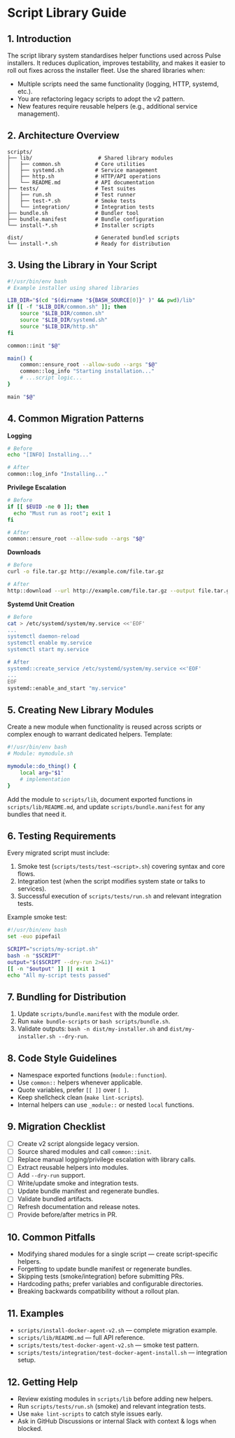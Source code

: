 # Script Library Guide

## 1. Introduction

The script library system standardises helper functions used across Pulse
installers. It reduces duplication, improves testability, and makes it easier to
roll out fixes across the installer fleet. Use the shared libraries when:

- Multiple scripts need the same functionality (logging, HTTP, systemd, etc.).
- You are refactoring legacy scripts to adopt the v2 pattern.
- New features require reusable helpers (e.g., additional service management).

## 2. Architecture Overview

```
scripts/
├── lib/                     # Shared library modules
│   ├── common.sh           # Core utilities
│   ├── systemd.sh          # Service management
│   ├── http.sh             # HTTP/API operations
│   └── README.md           # API documentation
├── tests/                  # Test suites
│   ├── run.sh              # Test runner
│   ├── test-*.sh           # Smoke tests
│   └── integration/        # Integration tests
├── bundle.sh               # Bundler tool
├── bundle.manifest         # Bundle configuration
└── install-*.sh            # Installer scripts

dist/                       # Generated bundled scripts
└── install-*.sh            # Ready for distribution
```

## 3. Using the Library in Your Script

```bash
#!/usr/bin/env bash
# Example installer using shared libraries

LIB_DIR="$(cd "$(dirname "${BASH_SOURCE[0]}" )" && pwd)/lib"
if [[ -f "$LIB_DIR/common.sh" ]]; then
    source "$LIB_DIR/common.sh"
    source "$LIB_DIR/systemd.sh"
    source "$LIB_DIR/http.sh"
fi

common::init "$@"

main() {
    common::ensure_root --allow-sudo --args "$@"
    common::log_info "Starting installation..."
    # ...script logic...
}

main "$@"
```

## 4. Common Migration Patterns

**Logging**
```bash
# Before
echo "[INFO] Installing..."

# After
common::log_info "Installing..."
```

**Privilege Escalation**
```bash
# Before
if [[ $EUID -ne 0 ]]; then
  echo "Must run as root"; exit 1
fi

# After
common::ensure_root --allow-sudo --args "$@"
```

**Downloads**
```bash
# Before
curl -o file.tar.gz http://example.com/file.tar.gz

# After
http::download --url http://example.com/file.tar.gz --output file.tar.gz
```

**Systemd Unit Creation**
```bash
# Before
cat > /etc/systemd/system/my.service <<'EOF'
...
systemctl daemon-reload
systemctl enable my.service
systemctl start my.service

# After
systemd::create_service /etc/systemd/system/my.service <<'EOF'
...
EOF
systemd::enable_and_start "my.service"
```

## 5. Creating New Library Modules

Create a new module when functionality is reused across scripts or complex
enough to warrant dedicated helpers. Template:

```bash
#!/usr/bin/env bash
# Module: mymodule.sh

mymodule::do_thing() {
    local arg="$1"
    # implementation
}
```

Add the module to `scripts/lib`, document exported functions in
`scripts/lib/README.md`, and update `scripts/bundle.manifest` for any bundles
that need it.

## 6. Testing Requirements

Every migrated script must include:

1. Smoke test (`scripts/tests/test-<script>.sh`) covering syntax and core flows.
2. Integration test (when the script modifies system state or talks to services).
3. Successful execution of `scripts/tests/run.sh` and relevant integration tests.

Example smoke test:

```bash
#!/usr/bin/env bash
set -euo pipefail

SCRIPT="scripts/my-script.sh"
bash -n "$SCRIPT"
output="$($SCRIPT --dry-run 2>&1)"
[[ -n "$output" ]] || exit 1
echo "All my-script tests passed"
```

## 7. Bundling for Distribution

1. Update `scripts/bundle.manifest` with the module order.
2. Run `make bundle-scripts` or `bash scripts/bundle.sh`.
3. Validate outputs: `bash -n dist/my-installer.sh` and `dist/my-installer.sh --dry-run`.

## 8. Code Style Guidelines

- Namespace exported functions (`module::function`).
- Use `common::` helpers whenever applicable.
- Quote variables, prefer `[[ ]]` over `[ ]`.
- Keep shellcheck clean (`make lint-scripts`).
- Internal helpers can use `_module::` or nested `local` functions.

## 9. Migration Checklist

- [ ] Create v2 script alongside legacy version.
- [ ] Source shared modules and call `common::init`.
- [ ] Replace manual logging/privilege escalation with library calls.
- [ ] Extract reusable helpers into modules.
- [ ] Add `--dry-run` support.
- [ ] Write/update smoke and integration tests.
- [ ] Update bundle manifest and regenerate bundles.
- [ ] Validate bundled artifacts.
- [ ] Refresh documentation and release notes.
- [ ] Provide before/after metrics in PR.

## 10. Common Pitfalls

- Modifying shared modules for a single script — create script-specific helpers.
- Forgetting to update bundle manifest or regenerate bundles.
- Skipping tests (smoke/integration) before submitting PRs.
- Hardcoding paths; prefer variables and configurable directories.
- Breaking backwards compatibility without a rollout plan.

## 11. Examples

- `scripts/install-docker-agent-v2.sh` — complete migration example.
- `scripts/lib/README.md` — full API reference.
- `scripts/tests/test-docker-agent-v2.sh` — smoke test pattern.
- `scripts/tests/integration/test-docker-agent-install.sh` — integration setup.

## 12. Getting Help

- Review existing modules in `scripts/lib` before adding new helpers.
- Run `scripts/tests/run.sh` (smoke) and relevant integration tests.
- Use `make lint-scripts` to catch style issues early.
- Ask in GitHub Discussions or internal Slack with context & logs when blocked.
